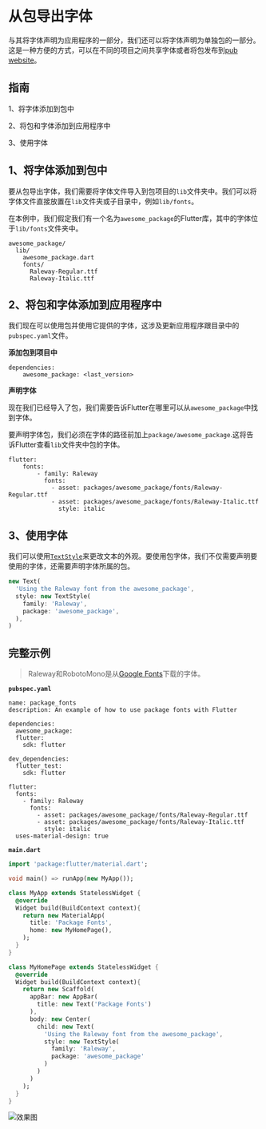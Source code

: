 # 从包导出字体

与其将字体声明为应用程序的一部分，我们还可以将字体声明为单独包的一部分。这是一种方便的方式，可以在不同的项目之间共享字体或者将包发布到[pub website](https://pub.dartlang.org/)。

## 指南

1、将字体添加到包中

2、将包和字体添加到应用程序中

3、使用字体

## 1、将字体添加到包中

要从包导出字体，我们需要将字体文件导入到包项目的`lib`文件夹中。我们可以将字体文件直接放置在`lib`文件夹或子目录中，例如`lib/fonts`。

在本例中，我们假定我们有一个名为`awesome_package`的Flutter库，其中的字体位于`lib/fonts`文件夹中。

```
awesome_package/
  lib/
    awesome_package.dart
    fonts/
      Raleway-Regular.ttf
      Raleway-Italic.ttf
```

## 2、将包和字体添加到应用程序中

我们现在可以使用包并使用它提供的字体，这涉及更新应用程序跟目录中的`pubspec.yaml`文件。

**添加包到项目中**

```
dependencies:
    awesome_package: <last_version>
```

**声明字体**

现在我们已经导入了包，我们需要告诉Flutter在哪里可以从`awesome_package`中找到字体。

要声明字体包，我们必须在字体的路径前加上`package/awesome_package`.这将告诉Flutter查看`lib`文件夹中包的字体。

```
flutter:
    fonts:
        - family: Raleway
          fonts:
            - asset: packages/awesome_package/fonts/Raleway-Regular.ttf
            - asset: packages/awesome_package/fonts/Raleway-Italic.ttf
              style: italic  
```

## 3、使用字体

我们可以使用[`TextStyle`](https://docs.flutter.io/flutter/painting/TextStyle-class.html)来更改文本的外观。要使用包字体，我们不仅需要声明要使用的字体，还需要声明字体所属的包。

```dart
new Text(
  'Using the Raleway font from the awesome_package',
  style: new TextStyle(
    family: 'Raleway',
    package: 'awesome_package',
  ),
)
```

## 完整示例

> Raleway和RobotoMono是从[Google Fonts](https://fonts.google.com/)下载的字体。

**`pubspec.yaml`**

```
name: package_fonts
description: An example of how to use package fonts with Flutter

dependencies:
  awesome_package:
  flutter:
    sdk: flutter

dev_dependencies:
  flutter_test:
    sdk: flutter

flutter:
  fonts:
    - family: Raleway
      fonts:
        - asset: packages/awesome_package/fonts/Raleway-Regular.ttf
        - asset: packages/awesome_package/fonts/Raleway-Italic.ttf
          style: italic
  uses-material-design: true
```

**`main.dart`**

```dart
import 'package:flutter/material.dart';

void main() => runApp(new MyApp());

class MyApp extends StatelessWidget {
  @override
  Widget build(BuildContext context){
    return new MaterialApp(
      title: 'Package Fonts',
      home: new MyHomePage(),
    );
  }
}

class MyHomePage extends StatelessWidget {
  @override
  Widget build(BuildContext context){
    return new Scaffold(
      appBar: new AppBar(
        title: new Text('Package Fonts')
      ),
      body: new Center(
        child: new Text(
          'Using the Raleway font from the awesome_package',
          style: new TextStyle(
            family: 'Raleway',
            package: 'awesome_package'
          )
        )
      )
    );
  }
}
```

![效果图](https://flutter.io/images/cookbook/package-fonts.png)